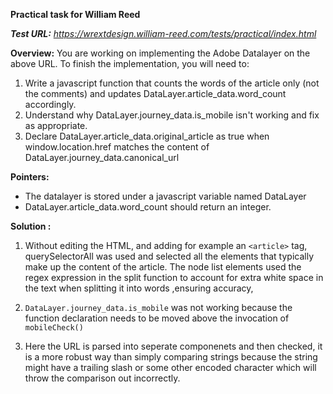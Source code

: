 **Practical task for William Reed**

***Test URL:** https://wrextdesign.william-reed.com/tests/practical/index.html*

**Overview:**
You are working on implementing the Adobe Datalayer on the above URL. To finish the implementation, you will need to:
1. Write a javascript function that counts the words of the article only (not the comments) and updates DataLayer.article_data.word_count accordingly.
2. Understand why DataLayer.journey_data.is_mobile isn't working and fix as appropriate.
3. Declare DataLayer.article_data.original_article as true when window.location.href matches the content of DataLayer.journey_data.canonical_url

**Pointers:**
- The datalayer is stored under a javascript variable named DataLayer
-  DataLayer.article_data.word_count should return an integer.



**Solution :**

1. Without editing the HTML, and adding for example an `<article>` tag, querySelectorAll was used and selected all the elements that typically make up the content of the article. The node list elements used the regex expression in the split function to account for extra white space in the text when splitting it into words ,ensuring accuracy,

2. `DataLayer.journey_data.is_mobile` was not working because the function declaration needs to be moved above the invocation of `mobileCheck()`

3. Here the URL is parsed into seperate componenets and then checked, it is a more robust way than simply comparing strings because the string might have a trailing slash or some other encoded character which will throw the comparison out incorrectly.
